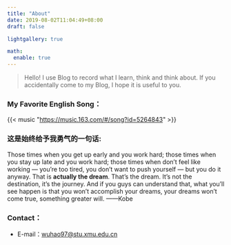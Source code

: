 ```yaml
---
title: "About"
date: 2019-08-02T11:04:49+08:00
draft: false

lightgallery: true

math:
  enable: true
---
```


> Hello! I use Blog to record what I learn, think and think about. If you accidentally come to my Blog, I hope it is useful to you.

### My Favorite English Song：

{{< music "https://music.163.com/#/song?id=5264843" >}}

### 这是始终给予我勇气的一句话:

Those times when you get up early and you work hard; those times when you stay up late and you work hard; those times when don’t feel like working — you’re too tired, you don’t want to push yourself — but you do it anyway. That is **actually the dream**. That’s the dream. It’s not the destination, it’s the journey. And if you guys can understand that, what you’ll see happen is that you won’t accomplish your dreams, your dreams won’t come true, something greater will.  ——Kobe


### Contact：

- E-mail：wuhao97@stu.xmu.edu.cn

